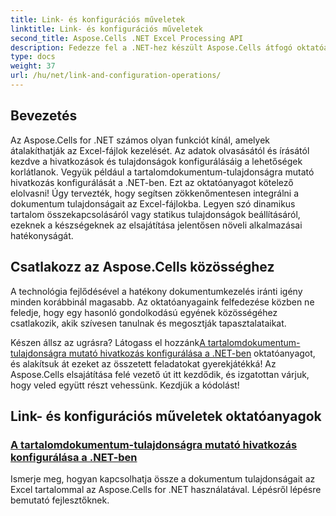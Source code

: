 ```yaml
---
title: Link- és konfigurációs műveletek
linktitle: Link- és konfigurációs műveletek
second_title: Aspose.Cells .NET Excel Processing API
description: Fedezze fel a .NET-hez készült Aspose.Cells átfogó oktatóanyagait, beleértve a hivatkozáskonfigurációt és egyebeket. Tökéletes azoknak a fejlesztőknek, akik szeretnék továbbfejleszteni Excel-alkalmazásaikat.
type: docs
weight: 37
url: /hu/net/link-and-configuration-operations/
---
```

## Bevezetés

Az Aspose.Cells for .NET számos olyan funkciót kínál, amelyek átalakíthatják az Excel-fájlok kezelését. Az adatok olvasásától és írásától kezdve a hivatkozások és tulajdonságok konfigurálásáig a lehetőségek korlátlanok. Vegyük például a tartalomdokumentum-tulajdonságra mutató hivatkozás konfigurálását a .NET-ben. Ezt az oktatóanyagot kötelező elolvasni! Úgy tervezték, hogy segítsen zökkenőmentesen integrálni a dokumentum tulajdonságait az Excel-fájlokba. Legyen szó dinamikus tartalom összekapcsolásáról vagy statikus tulajdonságok beállításáról, ezeknek a készségeknek az elsajátítása jelentősen növeli alkalmazásai hatékonyságát.

## Csatlakozz az Aspose.Cells közösséghez

A technológia fejlődésével a hatékony dokumentumkezelés iránti igény minden korábbinál magasabb. Az oktatóanyagaink felfedezése közben ne feledje, hogy egy hasonló gondolkodású egyének közösségéhez csatlakozik, akik szívesen tanulnak és megosztják tapasztalataikat. 

Készen állsz az ugrásra? Látogass el hozzánk[A tartalomdokumentum-tulajdonságra mutató hivatkozás konfigurálása a .NET-ben](./configuring-link-to-content-document-property/) oktatóanyagot, és alakítsuk át ezeket az összetett feladatokat gyerekjátékká! Az Aspose.Cells elsajátítása felé vezető út itt kezdődik, és izgatottan várjuk, hogy veled együtt részt vehessünk. Kezdjük a kódolást!

## Link- és konfigurációs műveletek oktatóanyagok
### [A tartalomdokumentum-tulajdonságra mutató hivatkozás konfigurálása a .NET-ben](./configuring-link-to-content-document-property/)
Ismerje meg, hogyan kapcsolhatja össze a dokumentum tulajdonságait az Excel tartalommal az Aspose.Cells for .NET használatával. Lépésről lépésre bemutató fejlesztőknek.